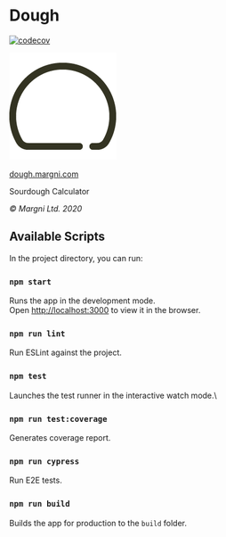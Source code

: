# Dough

[![codecov](https://codecov.io/gh/margni/dough/branch/master/graph/badge.svg?token=CTAIR2CCR9)](https://codecov.io/gh/margni/dough/)

[![Dough Logo](public/android-chrome-192x192.png)](https://dough.margni.com/)

[dough.margni.com](https://dough.margni.com/)

Sourdough Calculator

_© Margni Ltd. 2020_

## Available Scripts

In the project directory, you can run:

### `npm start`

Runs the app in the development mode.\
Open [http://localhost:3000](http://localhost:3000) to view it in the browser.

### `npm run lint`

Run ESLint against the project.

### `npm test`

Launches the test runner in the interactive watch mode.\

### `npm run test:coverage`

Generates coverage report.

### `npm run cypress`

Run E2E tests.

### `npm run build`

Builds the app for production to the `build` folder.
